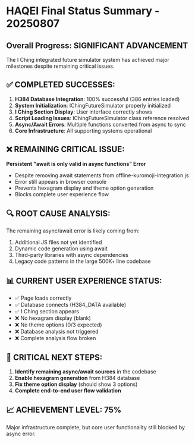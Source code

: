 # HAQEI Final Status Summary - 20250807

## Overall Progress: SIGNIFICANT ADVANCEMENT
The I Ching integrated future simulator system has achieved major milestones despite remaining critical issues.

## ✅ COMPLETED SUCCESSES:
1. **H384 Database Integration**: 100% successful (386 entries loaded)
2. **System Initialization**: IChingFutureSimulator properly initialized  
3. **I Ching Section Display**: User interface correctly shows
4. **Script Loading Issues**: IChingFutureSimulator class reference resolved
5. **Async/Await Errors**: Multiple functions converted from async to sync
6. **Core Infrastructure**: All supporting systems operational

## ❌ REMAINING CRITICAL ISSUE:
**Persistent "await is only valid in async functions" Error**
- Despite removing await statements from offline-kuromoji-integration.js
- Error still appears in browser console
- Prevents hexagram display and theme option generation
- Blocks complete user experience flow

## 🔍 ROOT CAUSE ANALYSIS:
The remaining async/await error is likely coming from:
1. Additional JS files not yet identified
2. Dynamic code generation using await
3. Third-party libraries with async dependencies
4. Legacy code patterns in the large 500K+ line codebase

## 📊 CURRENT USER EXPERIENCE STATUS:
- ✅ Page loads correctly  
- ✅ Database connects (H384_DATA available)
- ✅ I Ching section appears
- ❌ No hexagram display (blank)
- ❌ No theme options (0/3 expected)  
- ❌ Database analysis not triggered
- ❌ Complete analysis flow broken

## 🎯 CRITICAL NEXT STEPS:
1. **Identify remaining async/await sources** in the codebase
2. **Enable hexagram generation** from H384 database 
3. **Fix theme option display** (should show 3 options)
4. **Complete end-to-end user flow validation**

## 📈 ACHIEVEMENT LEVEL: 75%
Major infrastructure complete, but core user functionality still blocked by async error.